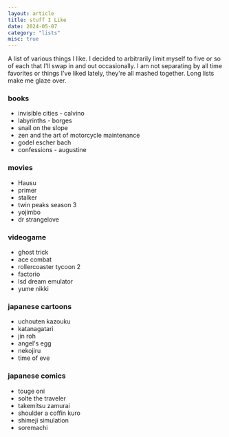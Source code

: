 ```yaml
---
layout: article
title: stuff I Like
date: 2024-05-07
category: "lists"
misc: true
---
```


A list of various things I like. I decided to arbitrarily limit myself to five or so of each that I'll swap in and out occasionally. I am not separating by all time favorites or things I've liked lately, they're all mashed together. Long lists make me glaze over. 
<!-- excerpt -->

### books
* invisible cities - calvino
* labyrinths - borges
* snail on the slope
* zen and the art of motorcycle maintenance
* godel escher bach
* confessions - augustine

### movies
* Hausu
* primer
* stalker
* twin peaks season 3
* yojimbo
* dr strangelove

### videogame
* ghost trick
* ace combat
* rollercoaster tycoon 2
* factorio
* lsd dream emulator
* yume nikki

### japanese cartoons
* uchouten kazouku
* katanagatari
* jin roh
* angel's egg
* nekojiru
* time of eve

### japanese comics
* touge oni
* solte the traveler
* takemitsu zamurai
* shoulder a coffin kuro
* shimeji simulation
* soremachi
